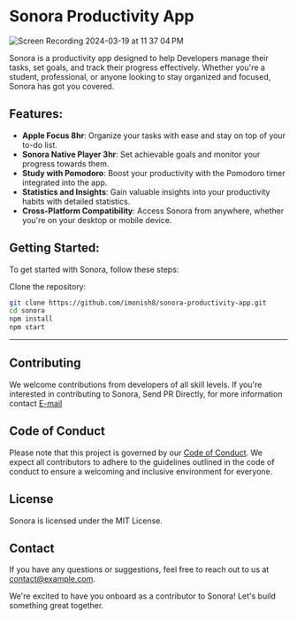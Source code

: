 # Sonora Productivity App
![Screen Recording 2024-03-19 at 11 37 04 PM](https://github.com/imonish8/sonora-productivity-app/assets/115737071/9290c1bf-b47f-48ab-82b9-415cb8b550d7)

Sonora is a productivity app designed to help Developers manage their tasks, set goals, and track their progress effectively. Whether you're a student, professional, or anyone looking to stay organized and focused, Sonora has got you covered.

## Features:

- **Apple Focus 8hr**: Organize your tasks with ease and stay on top of your to-do list.
- **Sonora Native Player 3hr**: Set achievable goals and monitor your progress towards them.
- **Study with Pomodoro**: Boost your productivity with the Pomodoro timer integrated into the app.
- **Statistics and Insights**: Gain valuable insights into your productivity habits with detailed statistics.
- **Cross-Platform Compatibility**: Access Sonora from anywhere, whether you're on your desktop or mobile device.

## Getting Started:

To get started with Sonora, follow these steps:

Clone the repository:
   ```bash
   git clone https://github.com/imonish8/sonora-productivity-app.git
   cd sonora
   npm install
   npm start
```
---
## Contributing

We welcome contributions from developers of all skill levels. If you're interested in contributing to Sonora, Send PR Directly, for more information contact [E-mail](imonishnule8@gmail.com)

## Code of Conduct

Please note that this project is governed by our [Code of Conduct](https://docs.github.com/en/site-policy/github-terms/github-community-code-of-conduct). We expect all contributors to adhere to the guidelines outlined in the code of conduct to ensure a welcoming and inclusive environment for everyone.

## License

Sonora is licensed under the MIT License.

## Contact

If you have any questions or suggestions, feel free to reach out to us at contact@example.com.

We're excited to have you onboard as a contributor to Sonora! Let's build something great together.
